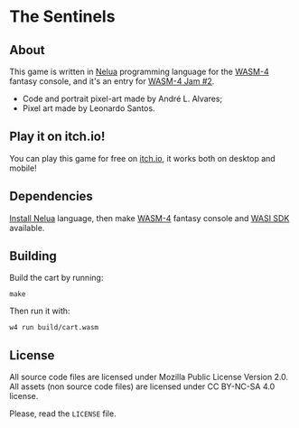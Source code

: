 # The Sentinels

## About

This game is written in [Nelua](https://nelua.io/) programming language for the [WASM-4](https://wasm4.org) fantasy console,
and it's an entry for [WASM-4 Jam #2](https://itch.io/jam/wasm4-v2).

- Code and portrait pixel-art made by André L. Alvares;
- Pixel art made by Leonardo Santos.


## Play it on itch.io!

You can play this game for free on [itch.io](https://origamisword.itch.io/the-sentinels), it works both on desktop and mobile!

## Dependencies

[Install Nelua](https://nelua.io/installing/) language, then make [WASM-4](https://wasm4.org/docs/getting-started/setup) fantasy console and [WASI SDK](https://github.com/WebAssembly/wasi-sdk#install) available.

## Building

Build the cart by running:

```shell
make
```

Then run it with:

```shell
w4 run build/cart.wasm
```

## License

All source code files are licensed under Mozilla Public License Version 2.0.
All assets (non source code files) are licensed under CC BY-NC-SA 4.0 license.

Please, read the `LICENSE` file.
